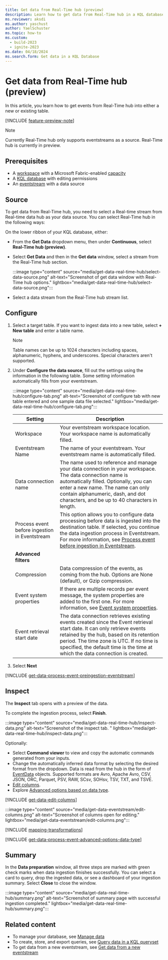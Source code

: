 ```yaml
---
title: Get data from Real-Time hub (preview)
description: Learn how to get data from Real-Time hub in a KQL database in Real-time Intelligence.
ms.reviewer: aksdi
ms.author: yaschust
author: YaelSchuster
ms.topic: how-to
ms.custom:
  - build-2023
  - ignite-2023
ms.date: 04/18/2024
ms.search.form: Get data in a KQL Database
---
```


# Get data from Real-Time hub (preview)

In this article, you learn how to get events from Real-Time hub into either a new or existing table.

[!INCLUDE [feature-preview-note](../includes/feature-preview-note.md)]

> [!NOTE]
> Currently Real-Time hub only supports eventstreams as a source.
> Real-Time hub is currently in preview.

## Prerequisites

* A [workspace](../get-started/create-workspaces.md) with a Microsoft Fabric-enabled [capacity](../enterprise/licenses.md#capacity)
* A [KQL database](create-database.md) with editing permissions
* An [eventstream](event-streams/create-manage-an-eventstream.md) with a data source

## Source

To get data from Real-Time hub, you need to select a Real-time stream from Real-time data hub as your data source. You can select Real-Time hub in the following ways:

On the lower ribbon of your KQL database, either:

* From the **Get Data** dropdown menu, then under **Continuous**, select **Real-Time hub (preview)**.

* Select **Get Data** and then in the **Get data** window, select a stream from the Real-Time hub section.

    :::image type="content" source="media/get-data-real-time-hub/select-data-source.png" alt-text="Screenshot of get data window with Real-Time hub options." lightbox="media/get-data-real-time-hub/select-data-source.png":::

* Select a data stream from the Real-Time hub stream list.

## Configure

1. Select a target table. If you want to ingest data into a new table, select **+ New table** and enter a table name.

    > [!NOTE]
    > Table names can be up to 1024 characters including spaces, alphanumeric, hyphens, and underscores. Special characters aren't supported.
1. Under **Configure the data source**, fill out the settings using the information in the following table. Some setting information automatically fills from your eventstream.

    :::image type="content" source="media/get-data-real-time-hub/configure-tab.png" alt-text="Screenshot of configure tab with new table entered and one sample data file selected." lightbox="media/get-data-real-time-hub/configure-tab.png":::

    |**Setting** | **Description**|
    |----|----|
    | Workspace| Your eventstream workspace location. Your workspace name is automatically filled. |
    | Eventstream Name| The name of your eventstream. Your eventstream name is automatically filled.|
    | Data connection name| The name used to reference and manage your data connection in your workspace. The data connection name is automatically filled. Optionally, you can enter a new name. The name can only contain alphanumeric, dash, and dot characters, and be up to 40 characters in length.|
    | Process event before ingestion in Eventstream | This option allows you to configure data processing before data is ingested into the destination table. If selected, you continue the data ingestion process in Eventstream. For more information, see [Process event before ingestion in Eventstream](#process-event-before-ingestion-in-eventstream).|
    | **Advanced filters**| |
    | Compression| Data compression of the events, as coming from the hub. Options are None (default), or Gzip compression.|
    | Event system properties| If there are multiple records per event message, the system properties are added to the first one. For more information, see [Event system properties](get-data-event-hub.md#event-system-properties).|
    | Event retrieval start date| The data connection retrieves existing events created since the Event retrieval start date. It can only retrieve events retained by the hub, based on its retention period. The time zone is UTC. If no time is specified, the default time is the time at which the data connection is created.|

1. Select **Next**

[!INCLUDE [get-data-process-event-preingestion-eventstream](includes/get-data-process-event-preingestion-eventstream.md)]

## Inspect

The **Inspect** tab opens with a preview of the data.

To complete the ingestion process, select **Finish**.

:::image type="content" source="media/get-data-real-time-hub/inspect-data.png" alt-text="Screenshot of the inspect tab. " lightbox="media/get-data-real-time-hub/inspect-data.png":::

Optionally:

* Select **Command viewer** to view and copy the automatic commands generated from your inputs.
* Change the automatically inferred data format by selecting the desired format from the dropdown. Data is read from the hub in the form of [EventData](/dotnet/api/microsoft.servicebus.messaging.eventdata?context=/fabric/context/context) objects. Supported formats are Avro, Apache Avro, CSV, JSON, ORC, Parquet, PSV, RAW, SCsv, SOHsv, TSV, TXT, and TSVE.
* [Edit columns](#edit-columns).
* Explore [Advanced options based on data type](#advanced-options-based-on-data-type).

[!INCLUDE [get-data-edit-columns](includes/get-data-edit-columns.md)]

:::image type="content" source="media/get-data-eventstream/edit-columns.png" alt-text="Screenshot of columns open for editing." lightbox="media/get-data-eventstream/edit-columns.png":::

[!INCLUDE [mapping-transformations](includes/mapping-transformations.md)]

[!INCLUDE [get-data-process-event-advanced-options-data-type](includes/get-data-process-event-advanced-options-data-type.md)]

## Summary

In the **Data preparation** window, all three steps are marked with green check marks when data ingestion finishes successfully. You can select a card to query, drop the ingested data, or see a dashboard of your ingestion summary. Select **Close** to close the window.

:::image type="content" source="media/get-data-real-time-hub/summary.png" alt-text="Screenshot of summary page with successful ingestion completed." lightbox="media/get-data-real-time-hub/summary.png":::

## Related content

* To manage your database, see [Manage data](data-management.md)
* To create, store, and export queries, see [Query data in a KQL queryset](kusto-query-set.md)
* To get data from a new eventstream, see [Get data from a new eventstream](event-streams/get-data-from-eventstream-in-multiple-fabric-items.md#get-data-from-a-new-eventstream)
